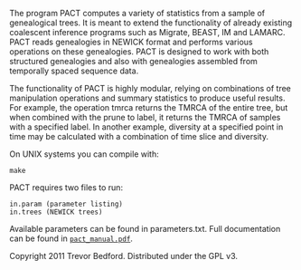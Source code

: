 The program PACT computes a variety of statistics from a sample of genealogical trees. It is meant 
to extend the functionality of already existing coalescent inference programs such as Migrate, 
BEAST, IM  and LAMARC. PACT reads genealogies in NEWICK format and performs various operations on 
these genealogies. PACT is designed to work with both structured genealogies and also with 
genealogies assembled from temporally spaced sequence data.

The functionality of PACT is highly modular, relying on combinations of tree manipulation operations 
and summary statistics to produce useful results. For example, the operation tmrca returns the TMRCA 
of the entire tree, but when combined with the prune to label, it returns the TMRCA of samples with 
a specified label. In another example, diversity at a specified point in time may be calculated with 
a combination of time slice and diversity.

On UNIX systems you can compile with:

    make

PACT requires two files to run:

    in.param (parameter listing)
    in.trees (NEWICK trees)
  
Available parameters can be found in parameters.txt.  Full documentation can be found in 
[`pact_manual.pdf`](pact_manual.pdf).

Copyright 2011 Trevor Bedford.  Distributed under the GPL v3.
